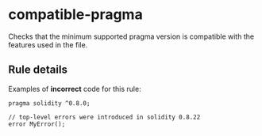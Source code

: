 # compatible-pragma

Checks that the minimum supported pragma version is compatible with the features used in the file.

## Rule details

Examples of **incorrect** code for this rule:

```solidity
pragma solidity ^0.8.0;

// top-level errors were introduced in solidity 0.8.22
error MyError();
```
